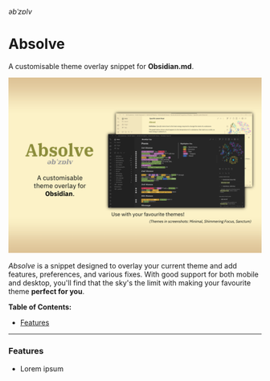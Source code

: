 *əbˈzɒlv*

# Absolve

A customisable theme overlay snippet for **Obsidian.md**.

![](cover.png)

_Absolve_ is a snippet designed to overlay your current theme and add features, preferences, and various fixes. With good support for both mobile and desktop, you'll find that the sky's the limit with making your favourite theme __perfect for you__.



**Table of Contents:**

- [Features](#Features)

***

### Features

- Lorem ipsum
